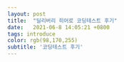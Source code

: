 ```yaml
---
layout: post
title:  "딜리버리 히어로 코딩테스트 후기"
date:   2021-06-8 14:05:21 +0800
tags: introduce
color: rgb(98,170,255)
subtitle: '코딩테스트 후기'
---
```


